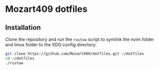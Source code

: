 # Mozart409 dotfiles

## Installation

Clone the repository and run the `rustow` script to symlink the nvim folder and tmux folder to the XDG config directory.

```bash
git clone https://github.com/Mozart409/dotfiles.git ~/dotfiles
cd ~/dotfiles
./rustow
```
